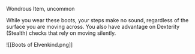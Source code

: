 Wondrous Item, uncommon

While you wear these boots, your steps make no sound, regardless of the surface you are moving across. You also have advantage on Dexterity (Stealth) checks that rely on moving silently.

![[Boots of Elvenkind.png]]